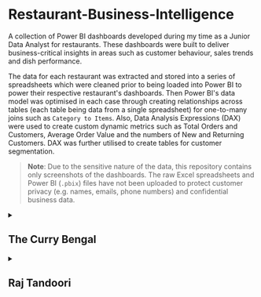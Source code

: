 # Restaurant-Business-Intelligence

A collection of Power BI dashboards developed during my time as a Junior Data Analyst for restaurants. These dashboards were built to deliver business-critical insights in areas such as customer behaviour, sales trends and dish performance.

The data for each restaurant was extracted and stored into a series of spreadsheets which were cleaned prior to being loaded into Power BI to power their respective restaurant's dashboards. Then Power BI's data model was optimised in each case through creating relationships across tables (each table being data from a single spreadsheet) for one-to-many joins such as `Category to Items`. Also, Data Analysis Expressions (DAX) were used to create custom dynamic metrics such as Total Orders and Customers, Average Order Value and the numbers of New and Returning Customers. DAX was further utilised to create tables for customer segmentation. 

> **Note**: Due to the sensitive nature of the data, this repository contains only screenshots of the dashboards. The raw Excel spreadsheets and Power BI (`.pbix`) files have not been uploaded to protect customer privacy (e.g. names, emails, phone numbers) and confidential business data.

<details>
  <summary><h2>The Curry Bengal</h2></summary>
  
  ## Customer Insights

  This dashboard provides an end-to-end analysis of customer engagement at The Curry Bengal, based on data from 16/06/2023 to 14/09/2024. It explores trends in customer acquisition, segmentation, consent types, order behaviour, and total spending.

  <img src = "TCB_Customer_Insights.png">

  ### Visuals and Metrics

  - **New vs Returning Customers (Donut Chart)**: Highlights retention performance; a larger returning customer base suggests effective loyalty or satisfaction.
  - **Consent Type Breakdown (Bar Chart)**: Key for assessing the reach of marketing efforts and compliance with consent-based communication.
  - **Customers Grouped by Total Spending (Pie Chart)**: Segments customers into four spending brackets (High, Medium, Low, Reservations) to support targeted promotions.
  - **Number of Orders per Person vs Total Spent (Scatter Plot)**: Aids in identifying high-value customers and frequent visitors for potential loyalty programme prioritisation.
  - **Total Orders Per Day (Line Chart)**: Provides an operational view of restaurant activity and growth trends, helping to optimise staffing and kitchen workflow. Additionally, provides a forecast with a 95% confidence level in order trends.
  - **Top KPI Cards**:
      - Total Customers: 1,989
      - Total Orders: 4,472
      - Cumulative Revenue: £142,695.12
      - Average Order Value: £31.91
      - Average Time of Order: 17:55
   
  ### Insights and Conclusions
  
  - Strong base of returning customers (37%) suggests repeat satisfaction.
  - Majority of customers (over 85%) have opted in to marketing, providing scope for effective campaigning stratagies.
  - Peak activity seen in August–September, possibly influenced by promotions or seasonal trends such as school holidays.
  - Most revenue came from low and medium spenders suggests a potential to personalise offers for those groups.

<br/>

  ## Restaurant Sales and Dishes

  This dashboard analyses sales performance down to individual dishes and categories, highlighting which items drive revenue and where discounts are most impactful. It supports data-driven menu curation and promotional strategies.

  <img src = "TCB_Restaurant_Sales_and_Dishes.png">

  ### Visuals and Metrics

  - **Category Dropdown Menu**: Enable stakeholders to explore performance by category.
  - **Best Selling Items (Bar Chart)**: Ranks dishes clearly by quantity sold - _Papadoms_ lead with 1,003 sales.
  - **Percentage of Total Sales by Category (Donut Chart)**: Reveals the most commercially important categories (e.g. _Vegetable Side Dishes_, _Rice and Sundries_, _Korma Dishes_).
  - **Total Sales Before vs After Discounts by Category (Clustered Column Chart)**: Helps identify which categories are discount-reliant and may be driving lower margins.
  - **Percentage of Total Sales by Item (Pie Chart)**: Offers a complete view of how individual items contribute to revenue - _Chicken Tikka Masala_ dominates at 8.68%.
  - **Highlight Cards**:
    - Total Sales Before Discounts: £18,149.05
    - Total Sales After Discounts: £17,592.72
    - Total Discount Value: £556.33
    - Average Discount per Item: £3.92

  ### Insights and Conclusions
  - _Papadoms_ are high-volume, low-discount items which elucidates that their price can be safely increased or they can be bundled with other orders.
  - Categories like _Vegetable Sides_ and _Rice_ account for large sales volumes confirming their central role in meal structures.
  - Discounts are used relatively moderately, so there is potential to test promotions in underperforming categories.
  - Dish-level insights guide stock management, price revisions, and promotional planning.

</details>

<details>
  <summary><h2>Raj Tandoori</h2></summary>
  
  ## Customer Insights

  This dashboard 

  <img src = "RT_Customer_Insights.png">

  ### Visuals and Metrics

  - 
   
  ### Insights and Conclusions

  -
  
  <br/>
  
  ## Restaurant Sales and Dishes

  This dashboard 

  <img src = "RT_Restaurant_Sales_and_Dishes.png">

  ### Visuals and Metrics

  - 

  ### Insights and Conclusions
  
  - 
 
</details>
